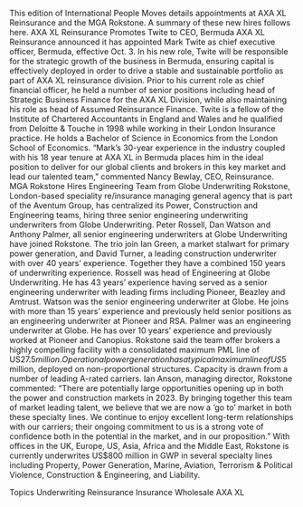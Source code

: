 This edition of International People Moves details appointments at AXA XL Reinsurance and the MGA Rokstone.
A summary of these new hires follows here.
AXA XL Reinsurance Promotes Twite to CEO, Bermuda
AXA XL Reinsurance announced it has appointed Mark Twite as chief executive officer, Bermuda, effective Oct. 3.
In his new role, Twite will be responsible for the strategic growth of the business in Bermuda, ensuring capital is effectively deployed in order to drive a stable and sustainable portfolio as part of AXA XL reinsurance division.
Prior to his current role as chief financial officer, he held a number of senior positions including head of Strategic Business Finance for the AXA XL Division, while also maintaining his role as head of Assumed Reinsurance Finance.
Twite is a fellow of the Institute of Chartered Accountants in England and Wales and he qualified from Deloitte & Touche in 1998 while working in their London Insurance practice. He holds a Bachelor of Science in Economics from the London School of Economics.
“Mark’s 30-year experience in the industry coupled with his 18 year tenure at AXA XL in Bermuda places him in the ideal position to deliver for our global clients and brokers in this key market and lead our talented team,” commented Nancy Bewlay, CEO, Reinsurance.
MGA Rokstone Hires Engineering Team from Globe Underwriting
Rokstone, London-based speciality re/insurance managing general agency that is part of the Aventum Group, has centralized its Power, Construction and Engineering teams, hiring three senior engineering underwriting underwriters from Globe Underwriting.
Peter Rossell, Dan Watson and Anthony Palmer, all senior engineering underwriters at Globe Underwriting have joined Rokstone. The trio join Ian Green, a market stalwart for primary power generation, and David Turner, a leading construction underwriter with over 40 years’ experience. Together they have a combined 150 years of underwriting experience.
Rossell was head of Engineering at Globe Underwriting. He has 43 years’ experience having served as a senior engineering underwriter with leading firms including Pioneer, Beazley and Amtrust. Watson was the senior engineering underwriter at Globe. He joins with more than 15 years’ experience and previously held senior positions as an engineering underwriter at Pioneer and RSA. Palmer was an engineering underwriter at Globe. He has over 10 years’ experience and previously worked at Pioneer and Canopius.
Rokstone said the team offer brokers a highly compelling facility with a consolidated maximum PML line of US$27.5 million. Operational power generation has a typical maximum line of US$5 million, deployed on non-proportional structures. Capacity is drawn from a number of leading A-rated carriers.
Ian Anson, managing director, Rokstone commented: “There are potentially large opportunities opening up in both the power and construction markets in 2023. By bringing together this team of market leading talent, we believe that we are now a ‘go to’ market in both these specialty lines. We continue to enjoy excellent long-term relationships with our carriers; their ongoing commitment to us is a strong vote of confidence both in the potential in the market, and in our proposition.”
With offices in the UK, Europe, US, Asia, Africa and the Middle East, Rokstone is currently underwrites US$800 million in GWP in several specialty lines including Property, Power Generation, Marine, Aviation, Terrorism & Political Violence, Construction & Engineering, and Liability.

Topics
Underwriting
Reinsurance
Insurance Wholesale
AXA XL
